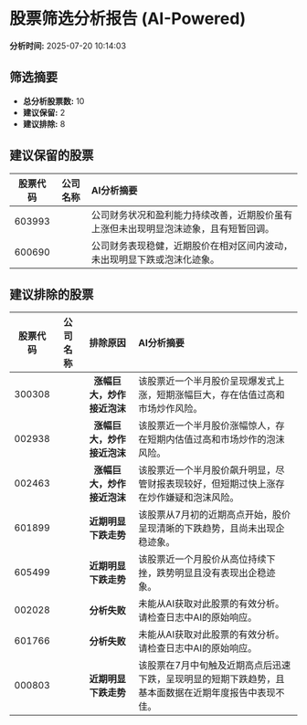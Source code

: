 # 股票筛选分析报告 (AI-Powered)

**分析时间:** 2025-07-20 10:14:03

## 筛选摘要

- **总分析股票数:** 10
- **建议保留:** 2
- **建议排除:** 8

## 建议保留的股票

| 股票代码 | 公司名称 | AI分析摘要 |
|:---:|:---:|:---|
| 603993 |  | 公司财务状况和盈利能力持续改善，近期股价虽有上涨但未出现明显泡沫迹象，且有短暂回调。 |
| 600690 |  | 公司财务表现稳健，近期股价在相对区间内波动，未出现明显下跌或泡沫化迹象。 |

## 建议排除的股票

| 股票代码 | 公司名称 | 排除原因 | AI分析摘要 |
|:---:|:---:|:---:|:---|
| 300308 |  | **涨幅巨大，炒作接近泡沫** | 该股票近一个半月股价呈现爆发式上涨，短期涨幅巨大，存在估值过高和市场炒作风险。 |
| 002938 |  | **涨幅巨大，炒作接近泡沫** | 该股票近一个半月股价涨幅惊人，存在短期内估值过高和市场炒作的泡沫风险。 |
| 002463 |  | **涨幅巨大，炒作接近泡沫** | 该股票近一个半月股价飙升明显，尽管财报表现较好，但短期过快上涨存在炒作嫌疑和泡沫风险。 |
| 601899 |  | **近期明显下跌走势** | 该股票从7月初的近期高点开始，股价呈现清晰的下跌趋势，且尚未出现企稳迹象。 |
| 605499 |  | **近期明显下跌走势** | 该股票近一个月股价从高位持续下挫，跌势明显且没有表现出企稳迹象。 |
| 002028 |  | **分析失败** | 未能从AI获取对此股票的有效分析。请检查日志中AI的原始响应。 |
| 601766 |  | **分析失败** | 未能从AI获取对此股票的有效分析。请检查日志中AI的原始响应。 |
| 000803 |  | **近期明显下跌走势** | 该股票在7月中旬触及近期高点后迅速下跌，呈现明显的短期下跌趋势，且基本面数据在近期年度报告中表现不佳。 |
